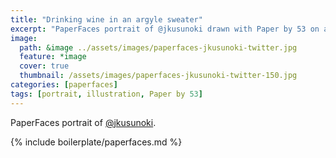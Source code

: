 ```yaml
---
title: "Drinking wine in an argyle sweater"
excerpt: "PaperFaces portrait of @jkusunoki drawn with Paper by 53 on an iPad."
image: 
  path: &image ../assets/images/paperfaces-jkusunoki-twitter.jpg 
  feature: *image
  cover: true
  thumbnail: /assets/images/paperfaces-jkusunoki-twitter-150.jpg
categories: [paperfaces]
tags: [portrait, illustration, Paper by 53]
---
```


PaperFaces portrait of [@jkusunoki](https://twitter.com/jkusunoki).

{% include boilerplate/paperfaces.md %}
